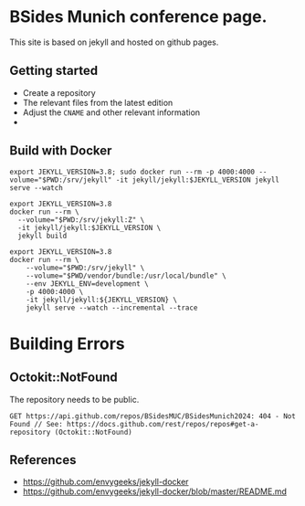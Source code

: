 
# BSides Munich conference page.

This site is based on jekyll and hosted on github pages.

## Getting started

- Create a repository
- The relevant files from the latest edition
- Adjust the `CNAME` and other relevant information
- 

## Build with Docker

```
export JEKYLL_VERSION=3.8; sudo docker run --rm -p 4000:4000 --volume="$PWD:/srv/jekyll" -it jekyll/jekyll:$JEKYLL_VERSION jekyll serve --watch
```

```
export JEKYLL_VERSION=3.8
docker run --rm \
  --volume="$PWD:/srv/jekyll:Z" \
  -it jekyll/jekyll:$JEKYLL_VERSION \
  jekyll build
```

```
export JEKYLL_VERSION=3.8
docker run --rm \
    --volume="$PWD:/srv/jekyll" \
    --volume="$PWD/vendor/bundle:/usr/local/bundle" \
    --env JEKYLL_ENV=development \
    -p 4000:4000 \
    -it jekyll/jekyll:${JEKYLL_VERSION} \
    jekyll serve --watch --incremental --trace
```

# Building Errors

## Octokit::NotFound

The repository needs to be public.

```
GET https://api.github.com/repos/BSidesMUC/BSidesMunich2024: 404 - Not Found // See: https://docs.github.com/rest/repos/repos#get-a-repository (Octokit::NotFound)
```

## References
 
 - https://github.com/envygeeks/jekyll-docker
 - https://github.com/envygeeks/jekyll-docker/blob/master/README.md

